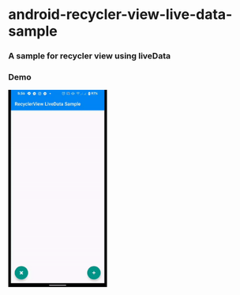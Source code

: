 # android-recycler-view-live-data-sample
### A sample for recycler view using liveData 

### Demo
<img src="/sample.gif" title="Live Demo" width="200" height="400" />
